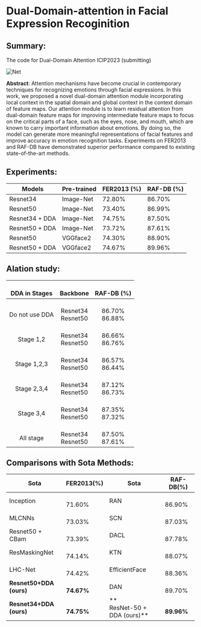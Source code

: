 
# Dual-Domain-attention in Facial Expression Recoginition
## Summary:
The code for Dual-Domain Attention ICIP2023 (submitting)

![Net](https://github.com/Harly-1506/Dual-Domain-Attention/assets/86733695/08522388-9483-4f61-9f61-586a514261d1)

**Abstract**: Attention mechanisms have become crucial in contemporary techniques for recognizing emotions through facial expressions. In this work, we proposed a novel dual-domain attention module incorporating local context in the spatial domain and global context in the context domain of feature maps. Our attention module is to learn residual attention
from dual-domain feature maps for improving intermediate
feature maps to focus on the critical parts of a face, such as
the eyes, nose, and mouth, which are known to carry important information about emotions. By doing so, the model can
generate more meaningful representations of facial features
and improve accuracy in emotion recognition tasks. Experiments on FER2013 and RAF-DB have demonstrated superior
performance compared to existing state-of-the-art methods.

## Experiments:

|     Models            |     Pre-trained    |     FER2013 (%)    |     RAF-DB (%)    |        
|-----------------------|--------------------|--------------------|-------------------|
|     Resnet34          |     Image-Net      |     72.80%         |     86.70%        |
|     Resnet50          |     Image-Net      |     73.40%         |     86.99%        |
|     Resnet34 + DDA    |     Image-Net      |     74.75%         |     87.50%        |
|     Resnet50 + DDA    |     Image-Net      |     73.72%         |     87.61%        |
|     Resnet50          |     VGGface2       |     74.30%         |     88.90%        |
|     Resnet50 + DDA    |     VGGface2       |     74.67%         |     89.96%        |

## Alation study:

|     <br>DDA in Stages    |         <br>Backbone        |      <br>RAF-DB (%)     |
|:------------------------:|:---------------------------:|:-----------------------:|
|    <br> Do not use DDA   |    <br>Resnet34<br>Resnet50 |    <br>86.70%<br>86.88% |
|      <br> Stage 1,2      |    <br>Resnet34<br>Resnet50 |    <br>86.66%<br>86.76% |
|     <br> Stage 1,2,3     |    <br>Resnet34<br>Resnet50 |    <br>86.57%<br>86.44% |
|         <br>Stage 2,3,4  |    <br>Resnet34<br>Resnet50 |    <br>87.12%<br>86.73% |
|       <br>Stage 3,4      |    <br>Resnet34<br>Resnet50 |    <br>87.35%<br>87.32% |
|       <br>All stage      |    <br>Resnet34<br>Resnet50 |    <br>87.50%<br>87.61% |

## Comparisons with Sota Methods:
| Sota                | FER2013(%)       | Sota                             | RAF-DB(%)         |
|---------------------|------------------|----------------------------------|-------------------|
| Inception           |    <br>71.60%    | RAN                              |    <br>86.90%     |
| MLCNNs              |    <br>73.03%    | SCN                              |    <br>87.03%     |
| Resnet50 + CBam     |    <br>73.39%    | DACL                             |    <br>87.78%     |
| ResMaskingNet       |    <br>74.14%    | KTN                              |    <br>88.07%     |
| LHC-Net             |    <br>74.42%    | EfficientFace                    |    <br>88.36%     |
| **Resnet50+DDA (ours)** |    **<br>74.67%**    | DAN                              |    <br>89.70%     |
| **Resnet34+DDA (ours)** |    **<br>74.75%**    |   ** <br>ResNet-50 + DDA (ours)**    |    **<br>89.96%**     |
